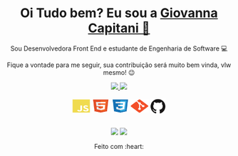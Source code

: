 <div>
  
  <h1 align="center">
    Oi Tudo bem? Eu sou a 
    <a href="https://www.linkedin.com/in/giovanna-capitani-oliveira">Giovanna Capitani 💜 </a>
  </h1>
  
  <p align="center">
    Sou Desenvolvedora Front End e estudante de Engenharia de Software 💻
  </p>
  
  <p align="center">
    Fique a vontade para me seguir, sua contribuição será muito bem vinda, vlw mesmo! 😉️
  </p>
  
</div>

<div align="center">
  <a href="https://github.com/Gi-Capitani">
    <img height="150em" src="https://github-readme-stats.vercel.app/api?username=Gi-Capitani&count_private=true&include_all_commits=true&show_icons=true&theme=dracula&hide_border=false&show_owner=true"/>
    <img height="150em" src="https://github-readme-stats.vercel.app/api/top-langs/?username=Gi-Capitani&theme=dracula&hide_border=false&&layout=compact"/>
  </a>
</div>

<div align="center" valign="top"><br>
 
  <img align="center" alt="Js" height="30" width="40" src="https://raw.githubusercontent.com/devicons/devicon/master/icons/javascript/javascript-plain.svg">
  
  <img align="center" alt="HTML" height="30" width="40" src="https://raw.githubusercontent.com/devicons/devicon/master/icons/html5/html5-original.svg">
  <img align="center" alt="CSS" height="30" width="40" src="https://raw.githubusercontent.com/devicons/devicon/master/icons/css3/css3-original.svg">
  <img align="center" alt="git" height="30" width="40" src="https://raw.githubusercontent.com/devicons/devicon/master/icons/git/git-original.svg">
  <img align="center" alt="github" height="35" width="35" src="https://raw.githubusercontent.com/devicons/devicon/master/icons/github/github-original.svg">
  
</div><br>

<div align="center">
  
  <a href="https://www.linkedin.com/in/giovanna-capitani-oliveira/" target="_blank"><img src="https://img.shields.io/badge/-LinkedIn-%230077B5?style=for-the-badge&logo=linkedin&logoColor=white" target="_blank"></a> 
  <a href="mailto:giovannacapitanioliveira@gmail.com"><img src="https://img.shields.io/badge/-Gmail-%23333?style=for-the-badge&logo=gmail&logoColor=white" target="_blank"></a>
</div>

<div align="center">
  <p>Feito com :heart:</p>
